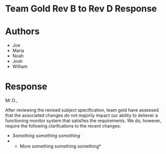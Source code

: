 Team Gold Rev B to Rev D Response
=================================

# Authors
 - Joe
 - Maria
 - Noah
 - Josh
 - William

# Response

Mr D.,

After reviewing the revised subject specification, team gold have assessed that the associated changes do not
majorily impact our ability to deliever a functioning monitor system that satisfies the requirements. We do,
however, require the following clarifcations to the recent changes:

- *Something something something*
- * More something something something*

